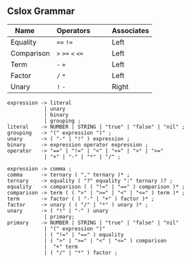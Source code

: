 ## Cslox Grammar

| Name        | Operators         | Associates  |
| ----------- | ----------------- | ----------- |
| Equality    | `==` `!=`         | Left        |
| Comparison  | `>` `>=` `<` `<=` | Left        |
| Term        | `-` `+`           | Left        |
| Factor      | `/` `*`           | Left        |
| Unary       | `!` `-`           | Right       |

```text
expression -> literal
            | unary
            | binary
            | grouping ;
literal    -> NUMBER | STRING | "true" | "false" | "nil" ;
grouping   -> "(" expression ")" ;
unary      -> ( "-" | "!" ) expression ;
binary     -> expression operator expression ;
operator   -> "==" | "!=" | "<" | "<=" | ">" | ">="
            | "+" | "-" | "*" | "/" ;
```

```text
expression -> comma ;
comma      -> ternary ( "," ternary )* ;
ternary    -> equality ( "?" equality ":" ternary )? ;
equality   -> comparison ( ( "!=" | "==" ) comparison )* ;
comparison -> term ( ( ">" | ">=" | "<" | "<=" ) term )* ;
term       -> factor ( ( "-" | "+" ) factor )* ;
factor     -> unary ( ( "/" | "*" ) unary )* ;
unary      -> ( "!" | "-" ) unary
            | primary;
primary    -> NUMBER | STRING | "true" | "false" | "nil"
            | "(" expression ")"
            | ( "!=" | "==" ) equality
            | ( ">" | ">=" | "<" | "<=" ) comparison
            |  "+" term
            | ( "/" | "*" ) factor ;
```
